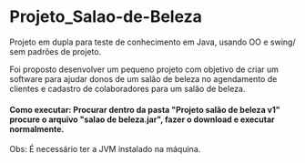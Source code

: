 # Projeto_Salao-de-Beleza
Projeto em dupla para teste de conhecimento em Java, usando OO e swing/ sem padrões de projeto.

Foi proposto desenvolver um pequeno projeto com objetivo de criar um software para ajudar donos de um salão 
de beleza no agendamento de clientes e cadastro de colaboradores para um salão de beleza.

#### Como executar:  Procurar dentro da pasta "Projeto salão de beleza v1" procure o arquivo "salao de beleza.jar", fazer o download e executar normalmente.
Obs: É necessário ter a JVM instalado na máquina.



